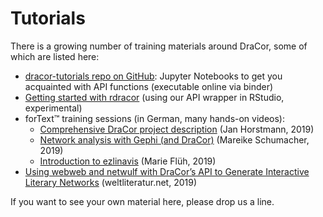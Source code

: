 # Tutorials

There is a growing number of training materials around DraCor, some of which are listed here:

* [dracor-tutorials repo on GitHub](https://github.com/dracor-org/dracor-tutorials): Jupyter Notebooks to get you acquainted with API functions (executable online via binder)
* [Getting started with rdracor](https://github.com/Pozdniakov/rdracor) (using our API wrapper in RStudio, experimental)
* forText™ training sessions (in German, many hands-on videos):
  * [Comprehensive DraCor project description](https://fortext.net/ressourcen/textsammlungen/dracor-drama-corpora-project) (Jan Horstmann, 2019)
  * [Network analysis with Gephi (and DraCor)](https://fortext.net/routinen/lerneinheiten/netzwerkanalyse-mit-gephi) (Mareike Schumacher, 2019)
  * [Introduction to ezlinavis](https://fortext.net/tools/tools/ezlinavis) (Marie Flüh, 2019)
* [Using webweb and netwulf with DraCor’s API to Generate Interactive Literary Networks](https://weltliteratur.net/netwulf-webweb/) (weltliteratur.net, 2019)

If you want to see your own material here, please drop us a line.
